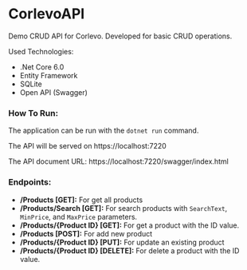 # CorlevoAPI
Demo CRUD API for Corlevo. Developed for basic CRUD operations.

Used Technologies:

* .Net Core 6.0
* Entity Framework
* SQLite
* Open API (Swagger)

### How To Run:
The application can be run with the `dotnet run` command.

The API will be served on https://localhost:7220

The API document URL: https://localhost:7220/swagger/index.html


### Endpoints:
* **/Products [GET]:** For get all products
* **/Products/Search [GET]:** For search products with `SearchText`, `MinPrice`, and `MaxPrice` parameters.
* **/Products/{Product ID} [GET]:** For get a product with the ID value.
* **/Products [POST]:** For add new product
* **/Products/{Product ID} [PUT]:** For update an existing product
* **/Products/{Product ID} [DELETE]:** For delete a product with the ID value.
